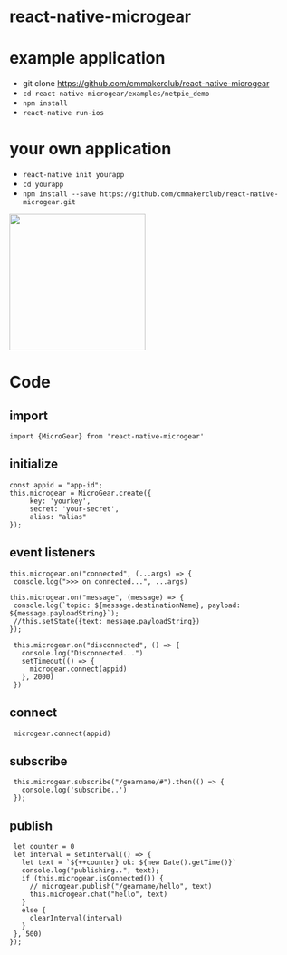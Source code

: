 # react-native-microgear


# example application
*  git clone https://github.com/cmmakerclub/react-native-microgear
* `cd react-native-microgear/examples/netpie_demo`
* `npm install`
* `react-native run-ios`

# your own application

* `react-native init yourapp`
* `cd yourapp`
* `npm install --save https://github.com/cmmakerclub/react-native-microgear.git`


<img src="https://lh3.googleusercontent.com/IY93JnBMaPAu8iL0yoIJjMKc77eSEpbp8eRAeBYaWYqS_xbEEkbmeAh-j_tavhSVy7ULxzSTqmBUSWQue8SdggnsrmgsyQLbb2cKSo5hMw419fa5M2T008qtfkLUNDsJdNc0kN9KXeVdqU2obTp0d1Qwx4MRmV5VDy0rhsCbQdl2_1bgMGA8I-TRu5LptOl7Bxh8GgYtnFZkZJNA9s_WaV6DfqqQyV5DHXb6zntBL6y82FyJ9SVlDyG91vrBJnoQAo_6q70dvg1WkYO_pFgYMwsVG3GeXL5QchWRtDyimJ2z5wtL86-J5fJ5ZxGis7WTt_N7PYwSEMVfXNIVOHognE1oPdSoJGV79H3Uy07aaTed9h1YpSdOdGYmRrbBfxp5jXFCchtPwaez9BtbHBl9oAngIWQQLagQZm8IdlVQ6TsWbCphmbBVE4aTw6MEWS8dWzZEtP4fddmA8gw-29VZtSCUQr4ZsemV71bIc1RXI7hn8f61GMDClr3xvW2qHVo3t6ylY1rXVsx4CdMsW1vjhWK-1QmYdNw3hJhEHooRisIIeM09JNGdjwmzAFtHfJBnye5zgqImJ4oPyyPPgMTxws5CZtR2V0Y0YQzXnuxS1Bc6IUCWIlqriesn2DvXet8edondYSj1cLSiaEoAmZCP2muKhYse3DmzcomlW3agB9U=w375-h689-no" width="240">


# Code

## import

    import {MicroGear} from 'react-native-microgear'

## initialize

    const appid = "app-id";
    this.microgear = MicroGear.create({
         key: 'yourkey',
         secret: 'your-secret',
         alias: "alias"
    });

## event listeners
    
    this.microgear.on("connected", (...args) => {
     console.log(">>> on connected...", ...args)

    this.microgear.on("message", (message) => {
     console.log(`topic: ${message.destinationName}, payload: ${message.payloadString}`);
     //this.setState({text: message.payloadString})
    });
   
     this.microgear.on("disconnected", () => {
       console.log("Disconnected...")
       setTimeout(() => {
         microgear.connect(appid)
       }, 2000)
     })

## connect

     microgear.connect(appid)
     
## subscribe


     this.microgear.subscribe("/gearname/#").then(() => {
       console.log('subscribe..')
     });
     
## publish

     let counter = 0
     let interval = setInterval(() => {
       let text = `${++counter} ok: ${new Date().getTime()}`
       console.log("publishing..", text);
       if (this.microgear.isConnected()) {
         // microgear.publish("/gearname/hello", text)
         this.microgear.chat("hello", text)
       }
       else {
         clearInterval(interval)
       }
     }, 500)
    });
   
